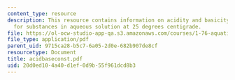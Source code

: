 ```yaml
---
content_type: resource
description: This resource contains information on acidity and basicity constants
  for substances in aqueous solution at 25 degrees centigrade.
file: https://ol-ocw-studio-app-qa.s3.amazonaws.com/courses/1-76-aquatic-chemistry-fall-2005/20d0ed104a40d1ef0d9b55f961dcd8b3_acidbaseconst.pdf
file_type: application/pdf
parent_uid: 9715ca28-b5c7-6a05-2d0e-682b907de8cf
resourcetype: Document
title: acidbaseconst.pdf
uid: 20d0ed10-4a40-d1ef-0d9b-55f961dcd8b3
---
```

